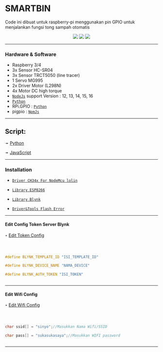 # SMARTBIN

Code ini dibuat untuk raspberry-pi menggunakan pin GPIO untuk menjalankan fungsi tong sampah otomatis


<p align="center">

  <img src="https://img.shields.io/badge/javascript-%23323330.svg?style=for-the-badge&logo=javascript&logoColor=%23F7DF1E" />

  <img src="https://img.shields.io/badge/node.js%20-%2343853D.svg?&style=for-the-badge&logo=node.js&logoColor=white" />

  <img src="https://img.shields.io/badge/python-3670A0?style=for-the-badge&logo=python&logoColor=ffdd54" />

</p>

---------

### Hardware & Software 

- Raspberry 3/4
- 3x Sensor HC-SR04
- 3x Sensor TRCT5050 (line tracer)
- 1 Servo MG995
- 2x Driver Motor (L298N)
- 4x Motor DC high torque
- [`NodeJs`](https://nodejs.org/en/) support Version : 12, 13, 14, 15, 16
- [`Python`](https://www.python.org/downloads/)
- RPi.GPIO : [`Python`](https://pypi.org/project/RPi.GPIO/)  
- pigpio   : [`NpmJs`](https://github.com/fivdi/pigpio)

---------

## Script:

<p align="left">

  ➛ <a href="https://github.com/TierKun/Telegram-Bot-IoT">Python</a>

</p>

<p align="left">

  ➛ <a href="https://github.com/TierKun/Whatsapp-Bot-IoT">JavaScript</a>

</p>



---------



### Installation


* [`Driver CH34x For NodeMcu lolin`](https://github.com/TierKun/IoT-Relay/blob/main/Driver%20%26%20Library/CH341SER.zip)

* [`Library ESP8266`](https://github.com/TierKun/IoT-Relay/blob/main/Driver%20%26%20Library/ESP8266wifi-master.zip)

* [`Library Blynk`](https://github.com/TierKun/IoT-Relay/blob/main/Driver%20%26%20Library/blynk-library-master.zip)

* [`Driver&Tools Flash Error`](https://github.com/TierKun/IoT-Relay/blob/main/Driver%20%26%20Library/Flash%20NODEmcu.rar)



---------

#### Edit Config Token Server Blynk

<p align="left">

  ‣ <a href="https://github.com/TierKun/IoT-Relay/blob/main/Code/IoT%20Relays.ino#L16-L18">Edit Token Config</a>

</p>



```C++



#define BLYNK_TEMPLATE_ID "ISI_TEMPLATE_ID"

#define BLYNK_DEVICE_NAME "NAMA_DEVICE"

#define BLYNK_AUTH_TOKEN "ISI_TOKEN"



```

---------



#### Edit Wifi Config



<p align="left">

   ‣ <a href="https://github.com/TierKun/IoT-Relay/blob/main/Code/IoT%20Relays.ino#L22-L23">Edit Wifi Config</a>

</p>



```C++



char ssid[] = "sinyo";//Masukkan Nama Wifi/SSID

char pass[] = "sukasukasaya";//Masukkan WIFI password



```



---------
